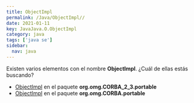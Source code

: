```yaml
---
title: ObjectImpl
permalink: /Java/ObjectImpl//
date: 2021-01-11
key: JavaJava.O.ObjectImpl
category: java
tags: ['java se']
sidebar: 
  nav: java
---
```


Existen varios elementos con el nombre **ObjectImpl**. ¿Cuál de ellas estás buscando?
<ul>
<li><a href="/Java/ObjectImpl-org-omg-CORBA_2_3-portable/">ObjectImpl</a> en el paquete <strong>org.omg.CORBA_2_3.portable</strong></li>
<li><a href="/Java/ObjectImpl-org-omg-CORBA-portable/">ObjectImpl</a> en el paquete <strong>org.omg.CORBA.portable</strong></li>
<ul>
